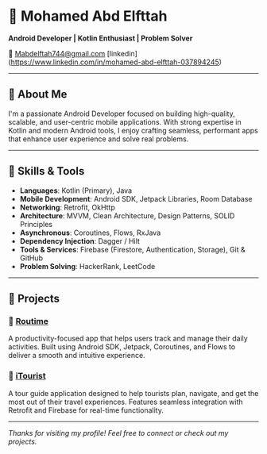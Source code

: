 <!--
**MohamedAbdElfttah313/MohamedAbdElfttah313** is a ✨ _special_ ✨ repository because its `README.md` appears on your GitHub profile.
-->

# 👋 Mohamed Abd Elfttah

**Android Developer | Kotlin Enthusiast | Problem Solver**

📧 [Mabdelftah744@gmail.com](mailto:Mabdelftah744@gmail.com)
[linkedin] (https://www.linkedin.com/in/mohamed-abd-elfttah-037894245)

---

## 🚀 About Me

I'm a passionate Android Developer focused on building high-quality, scalable, and user-centric mobile applications. With strong expertise in Kotlin and modern Android tools, I enjoy crafting seamless, performant apps that enhance user experience and solve real problems.

---

## 🧠 Skills & Tools

- **Languages**: Kotlin (Primary), Java  
- **Mobile Development**: Android SDK, Jetpack Libraries, Room Database  
- **Networking**: Retrofit, OkHttp  
- **Architecture**: MVVM, Clean Architecture, Design Patterns, SOLID Principles  
- **Asynchronous**: Coroutines, Flows, RxJava  
- **Dependency Injection**: Dagger / Hilt  
- **Tools & Services**: Firebase (Firestore, Authentication, Storage), Git & GitHub  
- **Problem Solving**: HackerRank, LeetCode

---

## 📱 Projects

### 📌 [Routime](https://github.com/MohamedAbdElfttah313/Routime)  
A productivity-focused app that helps users track and manage their daily activities. Built using Android SDK, Jetpack, Coroutines, and Flows to deliver a smooth and intuitive experience.

### 📌 [iTourist](https://github.com/MohamedAbdElfttah313/iTourist)  
A tour guide application designed to help tourists plan, navigate, and get the most out of their travel experiences. Features seamless integration with Retrofit and Firebase for real-time functionality.

---

_Thanks for visiting my profile! Feel free to connect or check out my projects._
